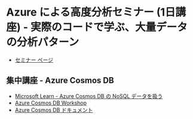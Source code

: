 # Azure による高度分析セミナー (1日講座) - 実際のコードで学ぶ、大量データの分析パターン

* [セミナー ページ](https://www.microsoftevents.com/profile/form/index.cfm?PKformID=0x6484530abcd)

## 集中講座 - Azure Cosmos DB

* [Microsoft Learn - Azure Cosmos DB の NoSQL データを扱う](https://docs.microsoft.com/ja-jp/learn/paths/work-with-nosql-data-in-azure-cosmos-db/)
* [Azure Cosmos DB Workshop](https://cosmosdb.github.io/labs/)
* [Azure Cosmos DB ドキュメント](https://docs.microsoft.com/azure/cosmos-db/introduction)
